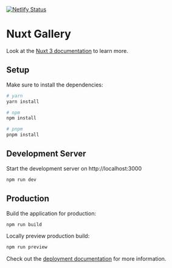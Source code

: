 [![Netlify Status](https://api.netlify.com/api/v1/badges/5cb8753d-1987-418e-b65d-a97cfb159467/deploy-status)](https://app.netlify.com/projects/nuxt-gallery/deploys)

# Nuxt Gallery

Look at the [Nuxt 3 documentation](https://nuxt.com/docs/getting-started/introduction) to learn more.

## Setup

Make sure to install the dependencies:

```bash
# yarn
yarn install

# npm
npm install

# pnpm
pnpm install
```

## Development Server

Start the development server on http://localhost:3000

```bash
npm run dev
```

## Production

Build the application for production:

```bash
npm run build
```

Locally preview production build:

```bash
npm run preview
```

Check out the [deployment documentation](https://nuxt.com/docs/getting-started/deployment) for more information.
